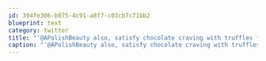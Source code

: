 ```yaml
---
id: 394fe306-b075-4c91-a8f7-c03cb7c71bb2
blueprint: text
category: twitter
title: "'@APolishBeauty also, satisfy chocolate craving with truffles from Duchess Bake shop on 124!"
caption: "'@APolishBeauty also, satisfy chocolate craving with truffles from Duchess Bake shop on 124!"
---
```

